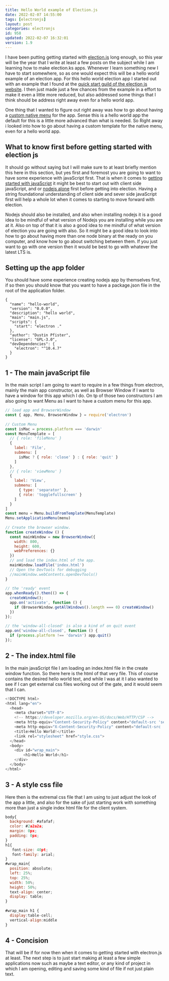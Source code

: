```yaml
---
title: Hello World example of Election.js
date: 2022-02-07 14:55:00
tags: [electronjs]
layout: post
categories: electronjs
id: 958
updated: 2022-02-07 16:32:01
version: 1.9
---
```


I have been putting getting started with [election.js](https://en.wikipedia.org/wiki/Electron_%28software_framework%29) long enough, so this year will be the year that I write at least a few posts on the subject while I am learning how to make election.ks apps. Whenever I learn something new I have to start somewhere, so as one would expect this will be a hello world example of an election app. For this hello world election app I started out with an example that I found at the [quick start guild of the election js website](https://www.electronjs.org/docs/v14-x-y/tutorial/quick-start). I then just made just a few chances from the example in a effort to make it even a little more reduced, but also addressed some things that I think should be address right away even for a hello world app. 

One thing that I wanted to figure out right away was how to go about having a [custom native menu](https://www.electronjs.org/docs/latest/api/menu) for the app. Sense this is a hello world app the default for this is a little more advanced than what is needed. So Right away i looked into how to go about having a custom template for the native menu, even for a hello world app.


<!-- more -->

## What to know first before getting started with election js

It should go without saying but I will make sure to at least briefly mention this here in this section, but yes first and foremost you are going to want to have some experience with javaScript first. That is when it comes to [getting started with javaScript](/2018/11/27/js-getting-started/) it might be best to start out with client side javaScript, and or [nodejs alone](/2017/04/05/nodejs-helloworld/) first before getting into election. Having a string foundational understanding of client side and sever side javaScript first will help a whole lot when it comes to starting to move forward with election.

Nodejs should also be installed, and also when installing nodejs it is a good idea to be mindful of what version of Nodejs you are installing while you are at it. Also on top of that it is also a good idea to me mindful of what version of election you are going with also. So it might be a good idea to look into how to go about having more than one node binary at the ready on you computer, and know how to go about switching between them. If you just want to go with one version then it would be best to go with whatever the latest LTS is.

## Setting up the app folder

You should have some experience creating nodejs app by themselves first, if so then you should know that you want to have a package.json file in the root of the application folder.

```
{
  "name": "hello-world",
  "version": "0.0.0",
  "description": "hello world",
  "main": "main.js",
  "scripts": {
    "start": "electron ."
  },
  "author": "Dustin Pfister",
  "license": "GPL-3.0",
  "devDependencies": {
    "electron": "^10.4.7"
  }
}
```

## 1 - The main javaScript file

In the main script I am going to want to require in a few things from electron, mainly the main app constructor, as well as Browser Window if I want to have a window for this app which I do. On tp of those two constructors I am also going to want Menu as I want to have a custom menu for this app.

```js
// load app and BrowserWindow
const { app, Menu, BrowserWindow } = require('electron')
 
// Custom Menu
const isMac = process.platform === 'darwin'
const MenuTemplate = [
  // { role: 'fileMenu' }
  {
    label: 'File',
    submenu: [
      isMac ? { role: 'close' } : { role: 'quit' }
    ]
  },
  // { role: 'viewMenu' }
  {
    label: 'View',
    submenu: [
      { type: 'separator' },
      { role: 'togglefullscreen' }
    ]
  }
]
const menu = Menu.buildFromTemplate(MenuTemplate)
Menu.setApplicationMenu(menu)
 
// Create the browser window.
function createWindow () {
  const mainWindow = new BrowserWindow({
    width: 800,
    height: 600,
    webPreferences: {}
  })
  // and load the index.html of the app.
  mainWindow.loadFile('index.html')
  // Open the DevTools for debugging
  //mainWindow.webContents.openDevTools()
}
 
// the 'ready' event
app.whenReady().then(() => {
  createWindow();
  app.on('activate', function () {
    if (BrowserWindow.getAllWindows().length === 0) createWindow()
  })
});
 
// the 'window-all-closed' is also a kind of on quit event
app.on('window-all-closed', function () {
  if (process.platform !== 'darwin') app.quit()
});
```

## 2 - The index.html file

In the main javaScript file I am loading an index.html file in the create window function. So there here is the html of that very file. This of course contains the desired hello world text, and while I was at it I also wanted to see if I can get external css files working out of the gate, and it would seem that I can.

```js
<!DOCTYPE html>
<html lang="en">
  <head>
    <meta charset="UTF-8">
    <!-- https://developer.mozilla.org/en-US/docs/Web/HTTP/CSP -->
    <meta http-equiv="Content-Security-Policy" content="default-src 'self'; script-src 'self'">
    <meta http-equiv="X-Content-Security-Policy" content="default-src 'self'; script-src 'self'">
    <title>Hello World!</title>
    <link rel="stylesheet" href="style.css">
  </head>
  <body>
    <div id="wrap_main">
        <h1>Hello World</h1>
    </div>
  </body>
</html>
```

## 3 - A style css file

Here then is the extremal css file that I am using to just adjust the look of the app a little, and also for the sake of just starting work with something more than just a single index html file for the client system.

```js
body{
  background: #afafaf;
  color: #2a2a2a;
  margin: 0px;
  padding: 0px;
}
h1{
   font-size: 40pt;
   font-family: arial;
}
#wrap_main{
  position: absolute;
  left: 25%;
  top: 25%;
  width: 50%;
  height: 50%;
  text-align: center; 
  display: table;
}
 
#wrap_main h1 {
  display:table-cell;
  vertical-align:middle
}
```

## 4 - Concision

That will be if for now then when it comes to getting started with electron.js at least. The next step is to just start making at least a few simple applications now such as maybe a text editor, or any kind of project in which I am opening, editing and saving some kind of file if not just plain text.
